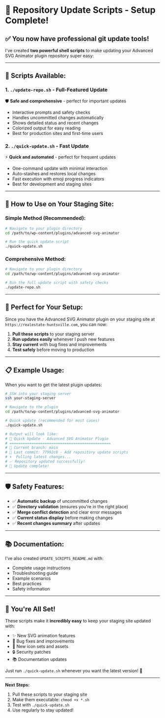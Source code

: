 # 🎉 Repository Update Scripts - Setup Complete!

## ✅ You now have professional git update tools!

I've created **two powerful shell scripts** to make updating your Advanced SVG Animator plugin repository super easy:

---

## 📜 **Scripts Available:**

### 1. `./update-repo.sh` - **Full-Featured Update** 
🛡️ **Safe and comprehensive** - perfect for important updates
- Interactive prompts and safety checks
- Handles uncommitted changes automatically  
- Shows detailed status and recent changes
- Colorized output for easy reading
- Best for production sites and first-time users

### 2. `./quick-update.sh` - **Fast Update**
⚡ **Quick and automated** - perfect for frequent updates  
- One-command update with minimal interaction
- Auto-stashes and restores local changes
- Fast execution with emoji progress indicators
- Best for development and staging sites

---

## 🚀 **How to Use on Your Staging Site:**

### **Simple Method (Recommended):**
```bash
# Navigate to your plugin directory
cd /path/to/wp-content/plugins/advanced-svg-animator

# Run the quick update script
./quick-update.sh
```

### **Comprehensive Method:**
```bash
# Navigate to your plugin directory  
cd /path/to/wp-content/plugins/advanced-svg-animator

# Run the full update script with safety checks
./update-repo.sh
```

---

## 🎯 **Perfect for Your Setup:**

Since you have the Advanced SVG Animator plugin on your staging site at `https://realestate-huntsville.com`, you can now:

1. **Pull these scripts** to your staging server
2. **Run updates easily** whenever I push new features
3. **Stay current** with bug fixes and improvements
4. **Test safely** before moving to production

---

## 📋 **Example Usage:**

When you want to get the latest plugin updates:

```bash
# SSH into your staging server
ssh your-staging-server

# Navigate to the plugin
cd /path/to/wp-content/plugins/advanced-svg-animator

# Quick update (recommended for most cases)
./quick-update.sh

# Output will look like:
# 🔄 Quick Update - Advanced SVG Animator Plugin
# ==============================================
# 📍 Current branch: main
# 📝 Last commit: 77992c8 - Add repository update scripts
# ⬇️  Pulling latest changes...
# ✅ Repository updated successfully!
# 🎉 Update complete!
```

---

## 🛡️ **Safety Features:**

- ✅ **Automatic backup** of uncommitted changes
- ✅ **Directory validation** (ensures you're in the right place)
- ✅ **Merge conflict detection** and clear error messages
- ✅ **Current status display** before making changes
- ✅ **Recent changes summary** after updates

---

## 📚 **Documentation:**

I've also created `UPDATE_SCRIPTS_README.md` with:
- Complete usage instructions
- Troubleshooting guide  
- Example scenarios
- Best practices
- Safety information

---

## 🎊 **You're All Set!**

These scripts make it **incredibly easy** to keep your staging site updated with:
- ✨ New SVG animation features
- 🐛 Bug fixes and improvements  
- 🎨 New icon sets and assets
- 🔒 Security patches
- 📚 Documentation updates

Just run `./quick-update.sh` whenever you want the latest version! 🚀

---

**Next Steps:**
1. Pull these scripts to your staging site
2. Make them executable: `chmod +x *.sh`  
3. Test with `./quick-update.sh`
4. Use regularly to stay updated!
